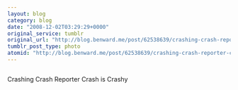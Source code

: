 ```yaml
---
layout: blog
category: blog
date: "2008-12-02T03:29:29+0000"
original_service: tumblr
original_url: "http://blog.benward.me/post/62538639/crashing-crash-reporter-crash-is-crashy"
tumblr_post_type: photo
atomid: "http://blog.benward.me/post/62538639/crashing-crash-reporter-crash-is-crashy"
---
```

<figure class="photo">
  <img src="http://benward.me/res/tumblr/media/62538639/0.png" alt="">
</figure>

Crashing Crash Reporter Crash is Crashy